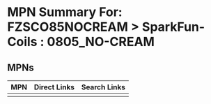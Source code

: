 



# MPN Summary For: FZSCO85NOCREAM > SparkFun-Coils : 0805_NO-CREAM

## MPNs
  

|MPN|Direct Links|Search Links|
| :--- | :--- | :--- |
||||
